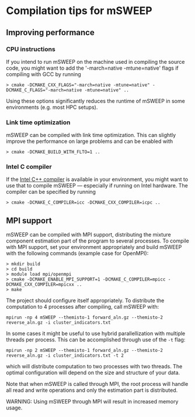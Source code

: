 # Compilation tips for mSWEEP
## Improving performance
### CPU instructions
If you intend to run mSWEEP on the machine used in compiling the
source code, you might want to add the '-march=native -mtune=native'
flags if compiling with GCC by running
```
> cmake -DCMAKE_CXX_FLAGS="-march=native -mtune=native" -DCMAKE_C_FLAGS="-march=native -mtune=native" ..
```
Using these options significantly reduces the runtime of mSWEEP in
some environments (e.g. most HPC setups).

### Link time optimization
mSWEEP can be compiled with link time optimization. This can slightly improve the performance on large problems and can be enabled with
```
> cmake -DCMAKE_BUILD_WITH_FLTO=1 ..
```

### Intel C compiler
If the [Intel C++ compiler](https://software.intel.com/en-us/c-compilers) is available in your environment, you might want to use that to compile mSWEEP — especially if running on Intel hardware. The compiler can be specified by running
```
> cmake -DCMAKE_C_COMPILER=icc -DCMAKE_CXX_COMPILER=icpc ..
```

## MPI support
mSWEEP can be compiled with MPI support, distributing the mixture
component estimation part of the program to several processes. To
compile with MPI support, set your environment appropriately and build
mSWEEP with the following commands (example case for OpenMPI):
```
> mkdir build
> cd build
> module load mpi/openmpi
> cmake -DCMAKE_ENABLE_MPI_SUPPORT=1 -DCMAKE_C_COMPILER=mpicc -DCMAKE_CXX_COMPILER=mpicxx ..
> make
```

The project should configure itself appropriately. To distribute the
computation to 4 processes after compiling, call mSWEEP with:
```
mpirun -np 4 mSWEEP --themisto-1 forward_aln.gz --themisto-2 reverse_aln.gz -i cluster_indicators.txt
```

In some cases it might be useful to use hybrid parallellization with
multiple threads per process. This can be accomplished through use of
the `-t` flag:
```
mpirun -np 2 mSWEEP --themisto-1 forward_aln.gz --themisto-2 reverse_aln.gz -i cluster_indicators.txt -t 2
```

which will distribute computation to two processes with two
threads. The optimal configuration will depend on the size and
structure of your data.

Note that when mSWEEP is called through MPI, the root process will
handle all read and write operations and only the estimation part is
distributed.

WARNING: Using mSWEEP through MPI will result in increased memory usage.

